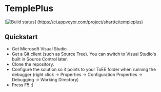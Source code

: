# TemplePlus

[![Build status](https://ci.appveyor.com/api/projects/status/github/CircleOf8/TemplePlus?svg=true)]
(https://ci.appveyor.com/project/shartte/templeplus)

## Quickstart

* Get Microsoft Visual Studio
* Get a Git client (such as Source Tree). You can switch to Visual Studio's built in Source Control later.
* Clone the repository.
* Configure the solution so it points to your ToEE folder when running the debugger (right click ->  Properties -> Configuration Properties -> Debugging -> Working Directory)
* Press F5 :)

